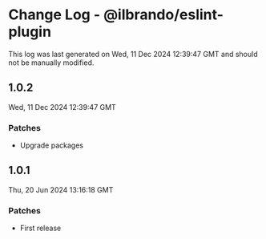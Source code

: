 # Change Log - @ilbrando/eslint-plugin

This log was last generated on Wed, 11 Dec 2024 12:39:47 GMT and should not be manually modified.

## 1.0.2
Wed, 11 Dec 2024 12:39:47 GMT

### Patches

- Upgrade packages

## 1.0.1
Thu, 20 Jun 2024 13:16:18 GMT

### Patches

- First release

